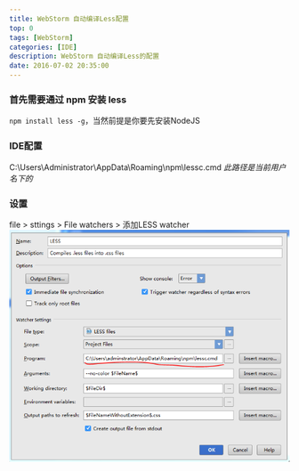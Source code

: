 ```yaml
---
title: WebStorm 自动编译Less配置
top: 0
tags: [WebStorm]
categories: [IDE]
description: WebStorm 自动编译Less的配置
date: 2016-07-02 20:35:00
---
```



### 首先需要通过 npm 安装 less
`npm install less -g`，当然前提是你要先安装NodeJS

### IDE配置
C:\Users\Administrator\AppData\Roaming\npm\lessc.cmd
_此路径是当前用户名下的_

### 设置
file > sttings > File watchers > 添加LESS watcher
![](/images/blog/ide/webstorm.png)